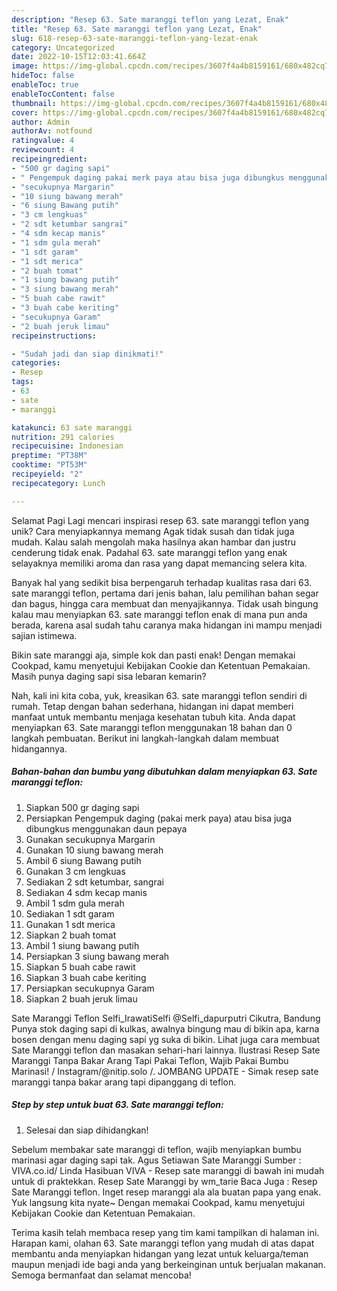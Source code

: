 ```yaml
---
description: "Resep 63. Sate maranggi teflon yang Lezat, Enak"
title: "Resep 63. Sate maranggi teflon yang Lezat, Enak"
slug: 618-resep-63-sate-maranggi-teflon-yang-lezat-enak
category: Uncategorized
date: 2022-10-15T12:03:41.664Z
image: https://img-global.cpcdn.com/recipes/3607f4a4b8159161/680x482cq70/63-sate-maranggi-teflon-foto-resep-utama.jpg
hideToc: false
enableToc: true
enableTocContent: false
thumbnail: https://img-global.cpcdn.com/recipes/3607f4a4b8159161/680x482cq70/63-sate-maranggi-teflon-foto-resep-utama.jpg
cover: https://img-global.cpcdn.com/recipes/3607f4a4b8159161/680x482cq70/63-sate-maranggi-teflon-foto-resep-utama.jpg
author: Admin
authorAv: notfound
ratingvalue: 4
reviewcount: 4
recipeingredient:
- "500 gr daging sapi"
- " Pengempuk daging pakai merk paya atau bisa juga dibungkus menggunakan daun pepaya"
- "secukupnya Margarin"
- "10 siung bawang merah"
- "6 siung Bawang putih"
- "3 cm lengkuas"
- "2 sdt ketumbar sangrai"
- "4 sdm kecap manis"
- "1 sdm gula merah"
- "1 sdt garam"
- "1 sdt merica"
- "2 buah tomat"
- "1 siung bawang putih"
- "3 siung bawang merah"
- "5 buah cabe rawit"
- "3 buah cabe keriting"
- "secukupnya Garam"
- "2 buah jeruk limau"
recipeinstructions:

- "Sudah jadi dan siap dinikmati!"
categories:
- Resep
tags:
- 63
- sate
- maranggi

katakunci: 63 sate maranggi 
nutrition: 291 calories
recipecuisine: Indonesian
preptime: "PT38M"
cooktime: "PT53M"
recipeyield: "2"
recipecategory: Lunch

---
```



Selamat Pagi Lagi mencari inspirasi resep 63. sate maranggi teflon yang unik? Cara menyiapkannya memang Agak tidak susah dan tidak juga mudah. Kalau salah mengolah maka hasilnya akan hambar dan justru cenderung tidak enak. Padahal 63. sate maranggi teflon yang enak selayaknya memiliki aroma dan rasa yang dapat memancing selera kita.


Banyak hal yang sedikit bisa berpengaruh terhadap kualitas rasa dari 63. sate maranggi teflon, pertama dari jenis bahan, lalu pemilihan bahan segar dan bagus, hingga cara membuat dan menyajikannya. Tidak usah bingung kalau mau menyiapkan 63. sate maranggi teflon enak di mana pun anda berada, karena asal sudah tahu caranya maka hidangan ini mampu menjadi sajian istimewa.

Bikin sate maranggi aja, simple kok dan pasti enak! Dengan memakai Cookpad, kamu menyetujui Kebijakan Cookie dan Ketentuan Pemakaian. Masih punya daging sapi sisa lebaran kemarin?


Nah, kali ini kita coba, yuk, kreasikan 63. sate maranggi teflon sendiri di rumah. Tetap dengan bahan sederhana, hidangan ini dapat memberi manfaat untuk membantu menjaga kesehatan tubuh kita. Anda dapat menyiapkan 63. Sate maranggi teflon menggunakan 18 bahan dan 0 langkah pembuatan. Berikut ini langkah-langkah dalam membuat hidangannya.

<!--inarticleads1-->

##### Bahan-bahan dan bumbu yang dibutuhkan dalam menyiapkan 63. Sate maranggi teflon:

1. Siapkan 500 gr daging sapi
1. Persiapkan  Pengempuk daging (pakai merk paya) atau bisa juga dibungkus menggunakan daun pepaya
1. Gunakan secukupnya Margarin
1. Gunakan 10 siung bawang merah
1. Ambil 6 siung Bawang putih
1. Gunakan 3 cm lengkuas
1. Sediakan 2 sdt ketumbar, sangrai
1. Sediakan 4 sdm kecap manis
1. Ambil 1 sdm gula merah
1. Sediakan 1 sdt garam
1. Gunakan 1 sdt merica
1. Siapkan 2 buah tomat
1. Ambil 1 siung bawang putih
1. Persiapkan 3 siung bawang merah
1. Siapkan 5 buah cabe rawit
1. Siapkan 3 buah cabe keriting
1. Persiapkan secukupnya Garam
1. Siapkan 2 buah jeruk limau


Sate Maranggi Teflon Selfi_IrawatiSelfi @Selfi_dapurputri Cikutra, Bandung Punya stok daging sapi di kulkas, awalnya bingung mau di bikin apa, karna bosen dengan menu daging sapi yg suka di bikin. Lihat juga cara membuat Sate Maranggi teflon dan masakan sehari-hari lainnya. Ilustrasi Resep Sate Maranggi Tanpa Bakar Arang Tapi Pakai Teflon, Wajib Pakai Bumbu Marinasi! / Instagram/@nitip.solo /. JOMBANG UPDATE - Simak resep sate maranggi tanpa bakar arang tapi dipanggang di teflon. 

<!--inarticleads2-->

##### Step by step untuk buat 63. Sate maranggi teflon:


1. Selesai dan siap dihidangkan!

Sebelum membakar sate maranggi di teflon, wajib menyiapkan bumbu marinasi agar daging sapi tak. Agus Setiawan Sate Maranggi Sumber : VIVA.co.id/ Linda Hasibuan VIVA - Resep sate maranggi di bawah ini mudah untuk di praktekkan. Resep Sate Maranggi by wm_tarie Baca Juga : Resep Sate Maranggi teflon. Inget resep maranggi ala ala buatan papa yang enak. Yuk langsung kita nyate~ Dengan memakai Cookpad, kamu menyetujui Kebijakan Cookie dan Ketentuan Pemakaian. 

Terima kasih telah membaca resep yang tim kami tampilkan di halaman ini. Harapan kami, olahan 63. Sate maranggi teflon yang mudah di atas dapat membantu anda menyiapkan hidangan yang lezat untuk keluarga/teman maupun menjadi ide bagi anda yang berkeinginan untuk berjualan makanan. Semoga bermanfaat dan selamat mencoba!
